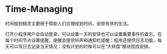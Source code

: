 # Time-Managing
时间规划精灵主要用于帮助人们合理规划时间，安排有序的生活。

打开小程序用户会自动登录，可以设置一天的安排也可以设置重要事件的备忘，在每个时间节点设置提醒，提醒会提供铃声和通知栏提醒；程序还提供日志功能，每天可以写日志记录当天情况；没有计划的时候可以在“大转盘”模块找找安排。
